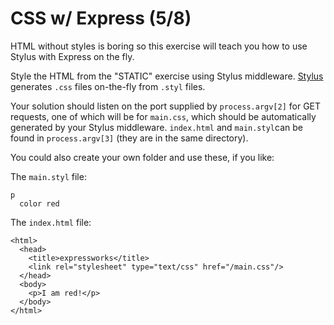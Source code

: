 # CSS w/ Express (5/8)

HTML without styles is boring so this exercise will teach you how to use Stylus with Express on the fly.

Style the HTML from the "STATIC" exercise using Stylus middleware.
[Stylus](https://github.com/stylus/stylus) generates `.css` files on-the-fly from `.styl` files.

Your solution should listen on the port supplied by `process.argv[2]` for
GET requests, one of which will be for `main.css`, which should be
automatically generated by your Stylus middleware. `index.html` and `main.styl`can be found in `process.argv[3]` (they are in the same directory).

You could also create your own folder and use these, if you like:

The `main.styl` file:

    p
      color red

The `index.html` file:

    <html>
      <head>
        <title>expressworks</title>
        <link rel="stylesheet" type="text/css" href="/main.css"/>
      </head>
      <body>
        <p>I am red!</p>
      </body>
    </html>
